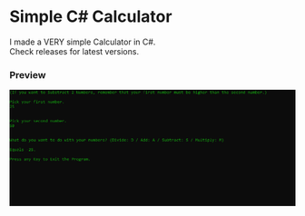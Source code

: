 # Simple C# Calculator

<p>I made a VERY simple Calculator in C#.<br>Check releases for latest versions.</p>

### Preview

<p align="center">
<img src="/Simple_Calculator/Previews/Simple_Calculator_9Bjz9LUJBv.png">
</p>
